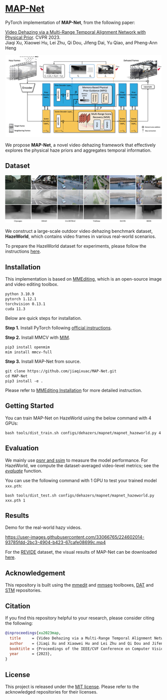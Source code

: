 # [MAP-Net]()

PyTorch implementation of **MAP-Net**, from the following paper:

[Video Dehazing via a Multi-Range Temporal Alignment Network with Physical Prior](). CVPR 2023.\
Jiaqi Xu, Xiaowei Hu, Lei Zhu, Qi Dou, Jifeng Dai, Yu Qiao, and Pheng-Ann Heng

<p align="center">
<img src="./docs/image/map_net.jpg"
     class="center">
</p>

We propose **MAP-Net**, a novel video dehazing framework that effectively explores the physical haze priors and aggregates temporal information.


## Dataset

<p align="center">
<img src="./docs/image/haze_world.jpg"
     class="center">
</p>

We construct a large-scale outdoor video dehazing benchmark dataset, **HazeWorld**, which contains video frames in various real-world scenarios.

To prepare the HazeWorld dataset for experiments, please follow the instructions [here](./docs/dataset_prepare.md).

## Installation

This implementation is based on [MMEditing](https://github.com/open-mmlab/mmediting),
which is an open-source image and video editing toolbox.

```
python 3.10.9
pytorch 1.12.1
torchvision 0.13.1
cuda 11.3
```

Below are quick steps for installation.

**Step 1.**
Install PyTorch following [official instructions](https://pytorch.org/get-started/locally/).

**Step 2.**
Install MMCV with [MIM](https://github.com/open-mmlab/mim).

```shell
pip3 install openmim
mim install mmcv-full
```

**Step 3.**
Install MAP-Net from source.

```shell
git clone https://github.com/jiaqixuac/MAP-Net.git
cd MAP-Net
pip3 install -e .
```

Please refer to [MMEditing Installation](https://github.com/open-mmlab/mmediting/blob/master/docs/en/install.md) for more detailed instruction.


## Getting Started

You can train MAP-Net on HazeWorld using the below command with 4 GPUs:

```shell
bash tools/dist_train.sh configs/dehazers/mapnet/mapnet_hazeworld.py 4
```


## Evaluation

We mainly use [psnr and ssim](./mmedit/core/evaluation/metrics.py) to measure the model performance.
For HazeWorld, we compute the dataset-averaged video-level metrics;
see the [*evaluate*](./mmedit/datasets/hw_folder_multiple_gt_dataset.py) function.

You can use the following command with 1 GPU to test your trained model `xxx.pth`:

```shell
bash tools/dist_test.sh configs/dehazers/mapnet/mapnet_hazeworld.py xxx.pth 1
```

## Results

Demo for the real-world hazy videos.

https://user-images.githubusercontent.com/33066765/224602014-93785fdd-2bc3-4904-b423-67cafe08699c.mp4

For the [REVIDE](https://github.com/BookerDeWitt/REVIDE_Dataset) dataset, the visual results of MAP-Net can be downloaded [here](https://www.cse.cuhk.edu.hk/~jqxu/data/visual_results_MAP-Net_REVIDE.zip).


## Acknowledgement

This repository is built using the [mmedit](https://github.com/open-mmlab/mmediting/releases/tag/v1.0.0rc6)
and [mmseg](https://github.com/open-mmlab/mmsegmentation) toolboxes,
[DAT](https://github.com/LeapLabTHU/DAT)
and [STM](https://github.com/seoungwugoh/STM) repositories.


## Citation

If you find this repository helpful to your research, please consider citing the following:

```bibtex
@inproceedings{xu2023map,
  title     = {Video Dehazing via a Multi-Range Temporal Alignment Network with Physical Prior},
  author    = {Jiaqi Xu and Xiaowei Hu and Lei Zhu and Qi Dou and Jifeng Dai and Yu Qiao and Pheng-Ann Heng},
  booktitle = {Proceedings of the IEEE/CVF Conference on Computer Vision and Pattern Recognition (CVPR)},
  year      = {2023},
}
```


## License

This project is released under the [MIT license](./LICENSE).
Please refer to the acknowledged repositories for their licenses.
